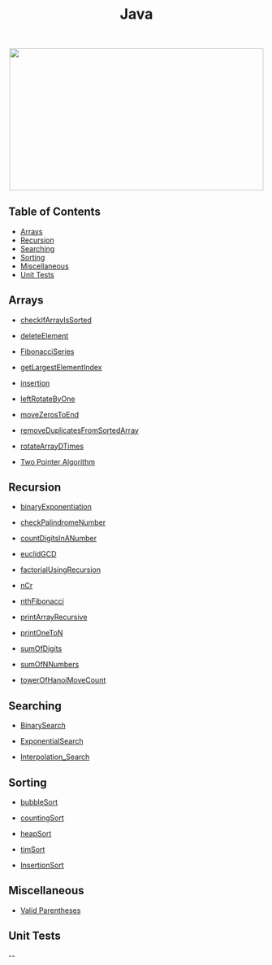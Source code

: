 <h1 align="center">Java</h1> <br>

<p align="center"><image src="https://logos-download.com/wp-content/uploads/2016/10/Java_logo_icon.png" width ="500" height="280"></image></p>

## Table of Contents

- [Arrays](#arrays)
- [Recursion](#recursion)
- [Searching](#searching)
- [Sorting](#sorting)
- [Miscellaneous](#miscellaneous)
- [Unit Tests](#unit-tests)
  
<a name="arrays"></a>

## Arrays

- [checkIfArrayIsSorted](https://github.com/aniketsharma00411/algorithmsUse/blob/master/Java/Arrays/checkIfArrayIsSorted.java)

- [deleteElement](https://github.com/aniketsharma00411/algorithmsUse/blob/master/Java/Arrays/deleteElement.java)

- [FibonacciSeries](https://github.com/aniketsharma00411/algorithmsUse/blob/master/Java/Arrays/FibonacciSeries)

- [getLargestElementIndex](https://github.com/aniketsharma00411/algorithmsUse/blob/master/Java/Arrays/getLargestElementIndex.java)

- [insertion](https://github.com/aniketsharma00411/algorithmsUse/blob/master/Java/Arrays/insertion.java)

- [leftRotateByOne](https://github.com/aniketsharma00411/algorithmsUse/blob/master/Java/Arrays/leftRotateByOne.java)

- [moveZerosToEnd](https://github.com/aniketsharma00411/algorithmsUse/blob/master/Java/Arrays/moveZerosToEnd.java)

- [removeDuplicatesFromSortedArray](https://github.com/aniketsharma00411/algorithmsUse/blob/master/Java/Arrays/removeDuplicatesFromSortedArray.java)

- [rotateArrayDTimes](https://github.com/aniketsharma00411/algorithmsUse/blob/master/Java/Arrays/rotateArrayDTimes.java)

- [Two Pointer Algorithm](https://github.com/aniketsharma00411/algorithmsUse/blob/master/Java/Arrays/Two%20Pointer%20Algorithm)

<a name="recursion"></a>

## Recursion

- [binaryExponentiation](https://github.com/aniketsharma00411/algorithmsUse/blob/master/Java/Recursion/binaryExponentiation.java)

- [checkPalindromeNumber](https://github.com/aniketsharma00411/algorithmsUse/blob/master/Java/Recursion/checkPalindromeNumber.java)

- [countDigitsInANumber](https://github.com/aniketsharma00411/algorithmsUse/blob/master/Java/Recursion/countDigitsInANumber.java)

- [euclidGCD](https://github.com/aniketsharma00411/algorithmsUse/blob/master/Java/Recursion/euclidGCD.java)

- [factorialUsingRecursion](https://github.com/aniketsharma00411/algorithmsUse/blob/master/Java/Recursion/factorialUsingRecursion.java)

- [nCr](https://github.com/aniketsharma00411/algorithmsUse/blob/master/Java/Recursion/nCr.java)

- [nthFibonacci](https://github.com/aniketsharma00411/algorithmsUse/blob/master/Java/Recursion/nthFibonacci.java)

- [printArrayRecursive](https://github.com/aniketsharma00411/algorithmsUse/blob/master/Java/Recursion/printArrayRecursive.java)

- [printOneToN](https://github.com/aniketsharma00411/algorithmsUse/blob/master/Java/Recursion/printOneToN.java)

- [sumOfDigits](https://github.com/aniketsharma00411/algorithmsUse/blob/master/Java/Recursion/sumOfDigits.java)

- [sumOfNNumbers](https://github.com/aniketsharma00411/algorithmsUse/blob/master/Java/Recursion/sumOfNNumbers.java)

- [towerOfHanoiMoveCount](https://github.com/aniketsharma00411/algorithmsUse/blob/master/Java/Recursion/towerOfHanoiMoveCount.java)

<a name="searching"></a>

## Searching

- [BinarySearch](https://github.com/aniketsharma00411/algorithmsUse/blob/master/Java/Searching/binarySearch.java)

- [ExponentialSearch](https://github.com/aniketsharma00411/algorithmsUse/blob/master/Java/Searching/ExponentialSearch.java)

- [Interpolation_Search](https://github.com/aniketsharma00411/algorithmsUse/blob/master/Java/Searching/Interpolation_Search.java)


<a name="sorting"></a>

## Sorting

- [bubbleSort](https://github.com/aniketsharma00411/algorithmsUse/blob/master/Java/Sorting/bubbleSort.java)

- [countingSort](https://github.com/aniketsharma00411/algorithmsUse/blob/master/Java/Sorting/countingSort)

- [heapSort](https://github.com/aniketsharma00411/algorithmsUse/blob/master/Java/Sorting/heapSort.java)

- [timSort](https://github.com/aniketsharma00411/algorithmsUse/blob/master/Java/Sorting/tim_sort.java)

- [InsertionSort](https://github.com/aniketsharma00411/algorithmsUse/blob/master/Java/Sorting/InsertionSort.java)

<a name="others"></a>

## Miscellaneous

- [Valid Parentheses](https://github.com/aniketsharma00411/algorithmsUse/blob/master/Java/Miscellaneous/valid_parentheses.java)

<a name="unit-tests"></a>

## Unit Tests

--
